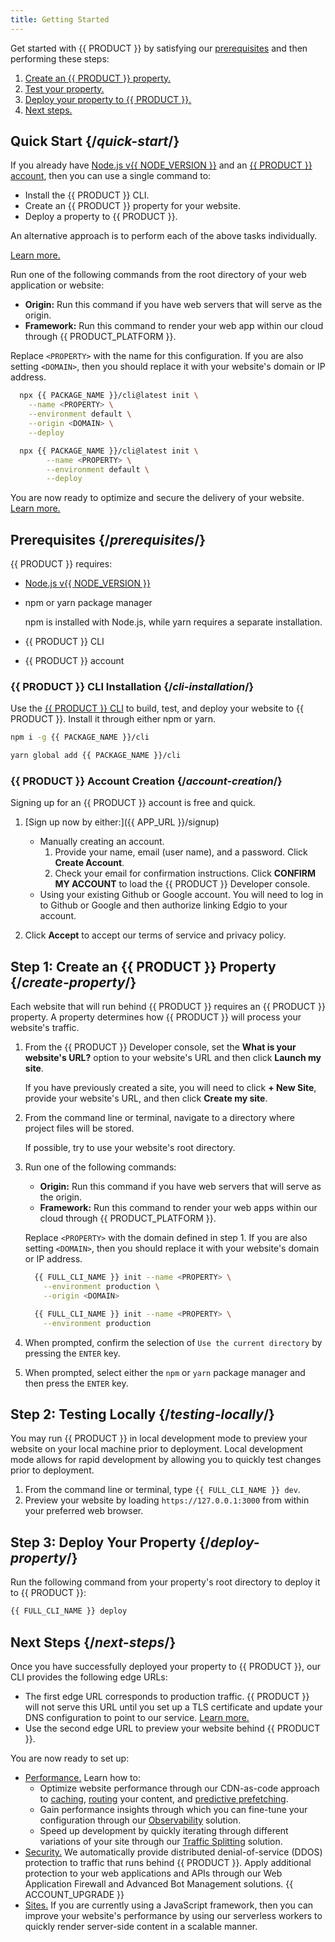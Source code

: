 ```yaml
---
title: Getting Started
---
```


Get started with {{ PRODUCT }} by satisfying our [prerequisites](#prerequisites) and then performing these steps:

1.  [Create an {{ PRODUCT }} property.](#create-property)
2.  [Test your property.](#testing-locally)
3.  [Deploy your property to {{ PRODUCT }}.](#deploy-property)
4.  [Next steps.](#next-steps)

## Quick Start {/*quick-start*/}

If you already have [Node.js v{{ NODE_VERSION }}](/guides/install_nodejs) and an [{{ PRODUCT }} account](#account-creation), then you can use a single command to:
-   Install the {{ PRODUCT }} CLI.
-   Create an {{ PRODUCT }} property for your website.
-   Deploy a property to {{ PRODUCT }}.

<Callout type="tip">

  An alternative approach is to perform each of the above tasks individually. 

  [Learn more.](#prerequisites)

</Callout>

Run one of the following commands from the root directory of your web application or website:
-   **Origin:** Run this command if you have web servers that will serve as the origin.
-   **Framework:** Run this command to render your web app within our cloud through {{ PRODUCT_PLATFORM }}.

<Callout type="info">

  Replace `<PROPERTY>` with the name for this configuration. If you are also setting `<DOMAIN>`, then you should replace it with your website's domain or IP address.

</Callout>

<SnippetGroup>

```bash tabLabel=Origin
  npx {{ PACKAGE_NAME }}/cli@latest init \
	--name <PROPERTY> \
	--environment default \
	--origin <DOMAIN> \
	--deploy
```

```bash tabLabel=Framework
  npx {{ PACKAGE_NAME }}/cli@latest init \
        --name <PROPERTY> \
        --environment default \
        --deploy
```

</SnippetGroup>

You are now ready to optimize and secure the delivery of your website. 
[Learn more.](#next-steps)

## Prerequisites {/*prerequisites*/}

{{ PRODUCT }} requires:
-   [Node.js v{{ NODE_VERSION }}](/guides/install_nodejs)
-   npm or yarn package manager

    <Callout type="info">

      npm is installed with Node.js, while yarn requires a separate installation.

    </Callout>

-   {{ PRODUCT }} CLI
-   {{ PRODUCT }} account

### {{ PRODUCT }} CLI Installation {/*cli-installation*/}

Use the [{{ PRODUCT }} CLI](/guides/develop/cli) to build, test, and deploy your website to {{ PRODUCT }}. Install it through either npm or yarn.

<SnippetGroup>

```bash tabLabel=npm
npm i -g {{ PACKAGE_NAME }}/cli
```

```bash tabLabel=Yarn
yarn global add {{ PACKAGE_NAME }}/cli
```

</SnippetGroup>

### {{ PRODUCT }} Account Creation {/*account-creation*/}

Signing up for an {{ PRODUCT }} account is free and quick.

1.  [Sign up now by either:]({{ APP_URL }}/signup)

    -   Manually creating an account.
        1.   Provide your name, email (user name), and a password. Click **Create Account**.
        2.   Check your email for confirmation instructions. Click **CONFIRM MY ACCOUNT** to load the {{ PRODUCT }} Developer console.
    -   Using your existing Github or Google account. You will need to log in to Github or Google and then authorize linking Edgio to your account.

2.  Click **Accept** to accept our terms of service and privacy policy.

## Step 1: Create an {{ PRODUCT }} Property {/*create-property*/}

Each website that will run behind {{ PRODUCT }} requires an {{ PRODUCT }} property. A property determines how {{ PRODUCT }} will process your website's traffic.

1.  From the {{ PRODUCT }} Developer console, set the **What is your website's URL?** option to your website's URL and then click **Launch my site**.

    <Callout type="info">

      If you have previously created a site, you will need to click **+ New Site**, provide your website's URL, and then click **Create my site**.

    </Callout>

2.  From the command line or terminal, navigate to a directory where project files will be stored.

    <Callout type="tip">

      If possible, try to use your website's root directory.

    </Callout>

3.  Run one of the following commands:
    -   **Origin:** Run this command if you have web servers that will serve as the origin.
    -   **Framework:** Run this command to render your web apps within our cloud through {{ PRODUCT_PLATFORM }}.

    <Callout type="info">

      Replace `<PROPERTY>` with the domain defined in step 1. If you are also setting `<DOMAIN>`, then you should replace it with your website's domain or IP address.

    </Callout>

    <SnippetGroup>

    ```bash tabLabel=Origin
      {{ FULL_CLI_NAME }} init --name <PROPERTY> \
        --environment production \
        --origin <DOMAIN> 
    ```

    ```bash tabLabel=Framework
      {{ FULL_CLI_NAME }} init --name <PROPERTY> \
        --environment production 
    ```

    </SnippetGroup>

4.  When prompted, confirm the selection of `Use the current directory` by pressing the `ENTER` key.
5.  When prompted, select either the `npm` or `yarn` package manager and then press the `ENTER` key.

## Step 2: Testing Locally {/*testing-locally*/}

You may run {{ PRODUCT }} in local development mode to preview your website on your local machine prior to deployment. Local development mode allows for rapid development by allowing you to quickly test changes prior to deployment.

1.  From the command line or terminal, type `{{ FULL_CLI_NAME }} dev`.
2.  Preview your website by loading `https://127.0.0.1:3000` from within your preferred web browser.

## Step 3: Deploy Your Property {/*deploy-property*/}

Run the following command from your property's root directory to deploy it to {{ PRODUCT }}:

```bash
{{ FULL_CLI_NAME }} deploy
```

## Next Steps {/*next-steps*/}

Once you have successfully deployed your property to {{ PRODUCT }}, our CLI provides the following edge URLs:
-   The first edge URL corresponds to production traffic. {{ PRODUCT }} will not serve this URL until you set up a TLS certificate and update your DNS configuration to point to our service. [Learn more.](/guides/basics/domains)
-   Use the second edge URL to preview your website behind {{ PRODUCT }}.

You are now ready to set up:

-   [Performance.](/guides/performance/getting_started) Learn how to:
    -   Optimize website performance through our CDN-as-code approach to [caching](/guides/performance/getting_started#configure-caching), [routing](/guides/performance/cdn_as_code) your content, and [predictive prefetching](/guides/performance/prefetching).
    -   Gain performance insights through which you can fine-tune your configuration through our [Observability](/guides/performance/observability/core_web_vitals) solution.
    -   Speed up development by quickly iterating through different variations of your site through our [Traffic Splitting](/guides/performance/traffic_splitting) solution.
-   [Security.](/guides/security) We automatically provide distributed denial-of-service (DDOS) protection to traffic that runs behind {{ PRODUCT }}. Apply additional protection to your web applications and APIs through our Web Application Firewall and Advanced Bot Management solutions. {{ ACCOUNT_UPGRADE }}
-   [Sites.](/guides/sites_frameworks/getting_started) If you are currently using a JavaScript framework, then you can improve your website's performance by using our serverless workers to quickly render server-side content in a scalable manner.
